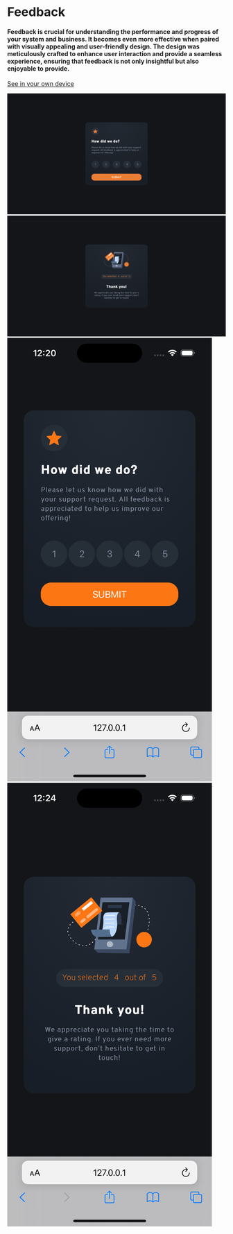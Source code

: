 <h1>Feedback</h1>
<h4>Feedback is crucial for understanding the performance and progress of your system and business. It becomes even more effective when paired with visually appealing and user-friendly design. The design was meticulously crafted to enhance user interaction and provide a seamless experience, ensuring that feedback is not only insightful but also enjoyable to provide.</h4>
<a href="">See in your own device</a>

<img src="/assets/images/desktop-rate.png"></img>
<img src="/assets/images/desktop-feedback.png"></img>
<img src="/assets/images/mobile-rate.png"></img>
<img src="/assets/images/mobile-feedback.png"></img>
